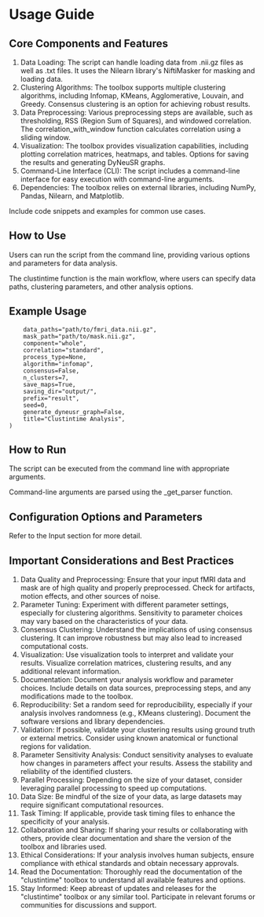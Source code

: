 # Usage Guide

## Core Components and Features
1. Data Loading: The script can handle loading data from .nii.gz files as well as .txt files. It uses the Nilearn library's NiftiMasker for masking and loading data.
2. Clustering Algorithms: The toolbox supports multiple clustering algorithms, including Infomap, KMeans, Agglomerative, Louvain, and Greedy. Consensus clustering is an option for achieving robust results.
3. Data Preprocessing: Various preprocessing steps are available, such as thresholding, RSS (Region Sum of Squares), and windowed correlation. The correlation_with_window function calculates correlation using a sliding window.
4. Visualization: The toolbox provides visualization capabilities, including plotting correlation matrices, heatmaps, and tables. Options for saving the results and generating DyNeuSR graphs.
5. Command-Line Interface (CLI): The script includes a command-line interface for easy execution with command-line arguments.
6. Dependencies: The toolbox relies on external libraries, including NumPy, Pandas, Nilearn, and Matplotlib.

Include code snippets and examples for common use cases.

## How to Use
Users can run the script from the command line, providing various options and parameters for data analysis.

The clustintime function is the main workflow, where users can specify data paths, clustering parameters, and other analysis options.

## Example Usage
`````clustintime(
    data_paths="path/to/fmri_data.nii.gz",
    mask_path="path/to/mask.nii.gz",
    component="whole",
    correlation="standard",
    process_type=None,
    algorithm="infomap",
    consensus=False,
    n_clusters=7,
    save_maps=True,
    saving_dir="output/",
    prefix="result",
    seed=0,
    generate_dyneusr_graph=False,
    title="Clustintime Analysis",
)
`````

## How to Run
The script can be executed from the command line with appropriate arguments.

Command-line arguments are parsed using the _get_parser function.

## Configuration Options and Parameters
Refer to the Input section for more detail.

## Important Considerations and Best Practices 
1. Data Quality and Preprocessing:
Ensure that your input fMRI data and mask are of high quality and properly preprocessed.
Check for artifacts, motion effects, and other sources of noise.
2. Parameter Tuning:
Experiment with different parameter settings, especially for clustering algorithms.
Sensitivity to parameter choices may vary based on the characteristics of your data.
3. Consensus Clustering:
Understand the implications of using consensus clustering.
It can improve robustness but may also lead to increased computational costs.
4. Visualization:
Use visualization tools to interpret and validate your results.
Visualize correlation matrices, clustering results, and any additional relevant information.
5. Documentation:
Document your analysis workflow and parameter choices.
Include details on data sources, preprocessing steps, and any modifications made to the toolbox.
6. Reproducibility:
Set a random seed for reproducibility, especially if your analysis involves randomness (e.g., KMeans clustering).
Document the software versions and library dependencies.
7. Validation:
If possible, validate your clustering results using ground truth or external metrics.
Consider using known anatomical or functional regions for validation.
8. Parameter Sensitivity Analysis:
Conduct sensitivity analyses to evaluate how changes in parameters affect your results.
Assess the stability and reliability of the identified clusters.
9. Parallel Processing:
Depending on the size of your dataset, consider leveraging parallel processing to speed up computations.
10. Data Size:
Be mindful of the size of your data, as large datasets may require significant computational resources.
11. Task Timing:
If applicable, provide task timing files to enhance the specificity of your analysis.
12. Collaboration and Sharing:
If sharing your results or collaborating with others, provide clear documentation and share the version of the toolbox and libraries used.
13. Ethical Considerations:
If your analysis involves human subjects, ensure compliance with ethical standards and obtain necessary approvals.
14. Read the Documentation:
Thoroughly read the documentation of the "clustintime" toolbox to understand all available features and options.
15. Stay Informed:
Keep abreast of updates and releases for the "clustintime" toolbox or any similar tool.
Participate in relevant forums or communities for discussions and support.

